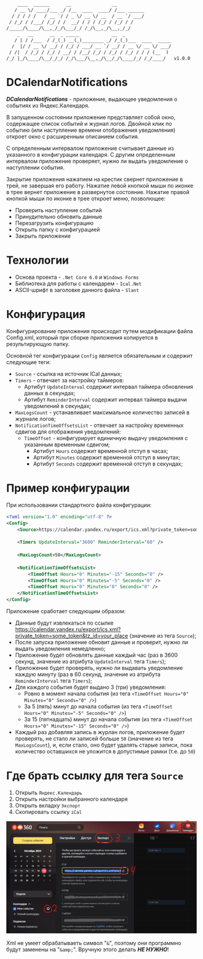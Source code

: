 ﻿```
    ____  ______      __               __                    
   / __ \/ ____/___ _/ /__  ____  ____/ /___ ______          
  / / / / /   / __ `/ / _ \/ __ \/ __  / __ `/ ___/          
 / /_/ / /___/ /_/ / /  __/ / / / /_/ / /_/ / /              
/_____/\____/\__,_/_/\___/_/ /_/\__,_/\__,_/_/               
    _   __      __  _ _____            __  _                 
   / | / /___  / /_(_) __(_)________ _/ /_(_)___  ____  _____
  /  |/ / __ \/ __/ / /_/ / ___/ __ `/ __/ / __ \/ __ \/ ___/
 / /|  / /_/ / /_/ / __/ / /__/ /_/ / /_/ / /_/ / / / (__  ) 
/_/ |_/\____/\__/_/_/ /_/\___/\__,_/\__/_/\____/_/ /_/____/   v1.0.0
```

# DCalendarNotifications

***DCalendarNotifications*** - приложение, выдающее уведомления о событиях из Яндекс.Календаря.

В запущенном состоянии приложение представляет собой окно, содержащее список событий и журнал логов.
Двойной клик по событию (или наступление времени отображения уведомления) откроет окно с расширенным описанием события.

С определенным интервалом приложение считывает данные из указанного в конфигурации календаря.
С другим определенным интервалом приложение проверяет, нужно ли выдать уведомление о наступлении события.

Закрытие приложения нажатием на крестик свернет приложение в трей, не завершая его работу.
Нажатие левой кнопкой мыши по иконке в трее вернет приложение в развернутое состояние. 
Нажатие правой кнопкой мыши по иконке в трее откроет меню, позволющее:

- Проверить наступление событий
- Принудительно обновить данные
- Перезагрузить конфигурацию
- Открыть папку с конфигурацией
- Закрыть приложение

# Технологии

- Основа проекта - `.Net Core 6.0` и `Windows Forms`
- Библиотека для работы с календарем - `Ical.Net`
- ASCII-шрифт в заголовке данного файла - `Slant`

# Конфигурация

Конфигурирование приложения происходит путем модификации файла Config.xml, который при сборке приложения копируется в результирующую папку.

Основной тег конфигурации `Config` является обязательным и содержит следующие теги:
- `Source` - ссылка на источник ICal данных;
- `Timers`  - отвечает за настройку таймеров:
  - Артибут `UpdateInterval` содержит интервал таймера обновления данных в секундах;
  - Артибут `ReminderInterval` содержит интервал таймера выдачи уведомлений в секундах;
- `MaxLogsCount` - устанавливает максимальное количество записей в журнале логов;
- `NotificationTimeOffsetsList` - отвечает за настройку временных сдвигов для отображения уведомлений:
  - `TimeOffset` - конфигурирует единичную выдачу уведомления с указанным временным сдвигом;
    - Артибут `Hours` содержит временной отступ в часах;
    - Артибут `Minutes` содержит временной отступ в минутах;
    - Артибут `Seconds` содержит временной отступ в секундах;

# Пример конфигурации

При использовании стандартного файла конфигурации:

```xml
<?xml version="1.0" encoding="utf-8" ?>
<Config>
    <Source>https://calendar.yandex.ru/export/ics.xml?private_token=some_token&tz_id=your_place</Source>

    <Timers UpdateInterval="3600" ReminderInterval="60" />

    <MaxLogsCount>50</MaxLogsCount>

    <NotificationTimeOffsetsList>
        <TimeOffset Hours="0" Minutes="-15" Seconds="0" />
        <TimeOffset Hours="0" Minutes="-5" Seconds="0" />
        <TimeOffset Hours="0" Minutes="0" Seconds="0" />
    </NotificationTimeOffsetsList>
</Config>
```

Приложение сработает следующим образом:

- Данные будут извлекаться по ссылке https://calendar.yandex.ru/export/ics.xml?private_token=some_token&tz_id=your_place (значение из тега `Source`);
- После запуска приложение обновит данные и проверит, нужно ли выдать уведомления немедленно;
- Приложение будет обновлять данные каждый час (раз в 3600 секунд, значение из атрибута `UpdateInterval` тега `Timers`);
- Приложение будет проверять, нужно ли выдавать уведомление каждую минуту (раз в 60 секунд, значение из атрибута `ReminderInterval` тега `Timers`);
- Для каждого события будет выдано 3 (три) уведомления:
    - Ровно в момент начала события (из тега `<TimeOffset Hours="0" Minutes="0" Seconds="0" />`)
    - За 5 (пять) минут до начала события (из тега `<TimeOffset Hours="0" Minutes="-5" Seconds="0" />`)
    - За 15 (пятнадцать) минут до начала события (из тега `<TimeOffset Hours="0" Minutes="-15" Seconds="0" />`)
- Каждый раз добавляя запись в журлан логов, приложение будет проверять, не стало ли записей больше `50` (значение из тега `MaxLogsCount`), и, если стало, оно будет удалять старые записи, пока количество оставшихся не уложится в допустимые рамки (т.е. до `50`)

# Где брать ссылку для тега `Source`

1. Открыть `Яндекс.Календарь`
2. Открыть настройки выбранного календаря
3. Открыть вкладку `Экспорт`
4. Скопировать ссылку `iCal`

![Инструкция по получению iCal ссылки](ReadmePics/image.png)

Xml не умеет обрабатываеть символ "`&`", поэтому они программно будут заменены на "`&amp;`". Вручную этого делать ***НЕ НУЖНО***!